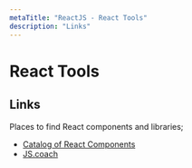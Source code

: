 ```yaml
---
metaTitle: "ReactJS - React Tools"
description: "Links"
---
```


# React Tools



## Links


Places to find React components and libraries;

- [Catalog of React Components](https://github.com/brillout/awesome-react-components)
- [JS.coach](https://js.coach)

